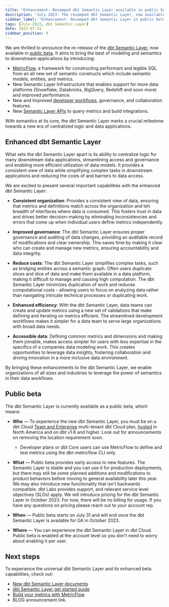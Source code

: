 ```yaml
---
title: "Enhancement: Revamped dbt Semantic Layer available in public beta"
description: "July 2023: The revamped dbt Semantic Layer, now available in public beta, introduces new semantic components and evolves the semantic layer's capability."
sidebar_label: "Enhancement: Revamped dbt Semantic Layer in public beta"
tags: [July-2023, dbt Semantic Layer]
date: 2023-07-31
sidebar_position: 9
---
```


We are thrilled to announce the re-release of the [dbt Semantic Layer](/docs/use-dbt-semantic-layer/dbt-sl), now available in [public beta](#public-beta). It aims to bring the best of modeling and semantics to downstream applications by introducing:

- [MetricFlow](/docs/build/about-metricflow), a framework for constructing performant and legible SQL from an all new set of semantic constructs which include semantic models, entities, and metrics.
- New Semantic Layer Infrastructure that enables support for more data platforms (Snowflake, Databricks, BigQuery, Redshift and soon more) and improved performance.
- New and Improved [developer workflows](/guides/migration/sl-migration), governance, and collaboration features.
- New [Semantic Layer APIs](/docs/dbt-cloud-apis/sl-api-overview) to query metrics and build integrations.

With semantics at its core, the dbt Semantic Layer marks a crucial milestone towards a new era of centralized logic and data applications.

<Lightbox src="/img/docs/dbt-cloud/semantic-layer/sl-architecture.jpg" width="75%" title="The universal dbt Semantic Layer connecting to integration tools."/>

## Enhanced dbt Semantic Layer

What sets the dbt Semantic Layer apart is its ability to centralize logic for many downstream data applications, streamlining access and governance and enabling more efficient utilization of data models. It provides a consistent view of data while simplifying complex tasks in downstream applications and reducing the costs of and barriers to data access.

We are excited to present several important capabilities with the enhanced dbt Semantic Layer:

- **Consistent organization**: Provides a consistent view of data, ensuring that metrics and definitions match across the organization and teh breadth of interfaces where data is consumed. This fosters trust in data and drives better decision-making by eliminating inconsistencies and errors that come up when individual users define metrics independently.

- **Improved governance**: The dbt Semantic Layer ensures proper governance and auditing of data changes, providing an auditable record of modifications and clear ownership. This saves time by making it clear who can create and manage new metrics, ensuring accountability and data integrity.

- **Reduce costs**: The dbt Semantic Layer simplifies complex tasks, such as bridging entities across a semantic graph. Often users duplicate slices and dice of data and make them available in a data platform, making it difficult to manage and causing high computation. The dbt Semantic Layer minimizes duplication of work and reduces computational costs - allowing users to focus on analyzing data rather than navigating intricate technical processes or duplicating work.

- **Enhanced efficiency**: With the dbt Semantic Layer, data teams can create and update metrics using a new set of validations that make defining and iterating on metrics efficient. The streamlined development workflows makes it simpler for a data team to serve large organizations with broad data needs.

- **Accessible data**: Defining common metrics and dimensions and making them joinable, makes access simpler for users with less expertise in the specifics of a companies data modeling work. This creates opportunities to leverage data insights, fostering collaboration and driving innovation in a more inclusive data environment.

By bringing these enhancements to the dbt Semantic Layer, we enable organizations of all sizes and industries to leverage the power of semantics in their data workflows.

## Public beta

The dbt Semantic Layer is currently available as a public beta, which means:

- **Who** &mdash; To experience the new dbt Semantic Layer, you must be on a dbt Cloud [Team and Enterprise](https://www.getdbt.com/pricing/) multi-tenant dbt Cloud plan, [hosted](/docs/cloud/about-cloud/regions-ip-addresses) in North America and on dbt v1.6 and higher. Look out for announcements on removing the location requirement soon.

  - Developer plans or dbt Core users can use MetricFlow to define and test metrics using the dbt-metricflow CLI only.

- **What** &mdash; Public beta provides early access to new features. The Semantic Layer is stable and you can use it for production deployments, but there may still be some planned additions and modifications to product behaviors before moving to general availability later this year. We may also introduce new functionality that isn't backwards compatible. dbt Labs provides support, and relevant service level objectives (SLOs) apply. We will introduce pricing for the dbt Semantic Layer in October 2023. For now, there will be no billing for usage. If you have any questions on pricing please reach out to your account rep.

- **When** &mdash; Public beta starts on July 31 and will end once the dbt Semantic Layer is available for GA in October 2023.

- **Where** &mdash; You can experience the dbt Semantic Layer in dbt Cloud. Public beta is enabled at the account level so you don’t need to worry about enabling it per user.

## Next steps

To experience the universal dbt Semantic Layer and its enhanced beta capabilities, check out:

- [New dbt Semantic Layer documents](/docs/use-dbt-semantic-layer/dbt-sl)
- [dbt Semantic Layer get started guide](/docs/use-dbt-semantic-layer/quickstart-sl)
- [Build your metrics with MetricFlow](/docs/build/build-metrics-intro)
- BLOG announcement link.
